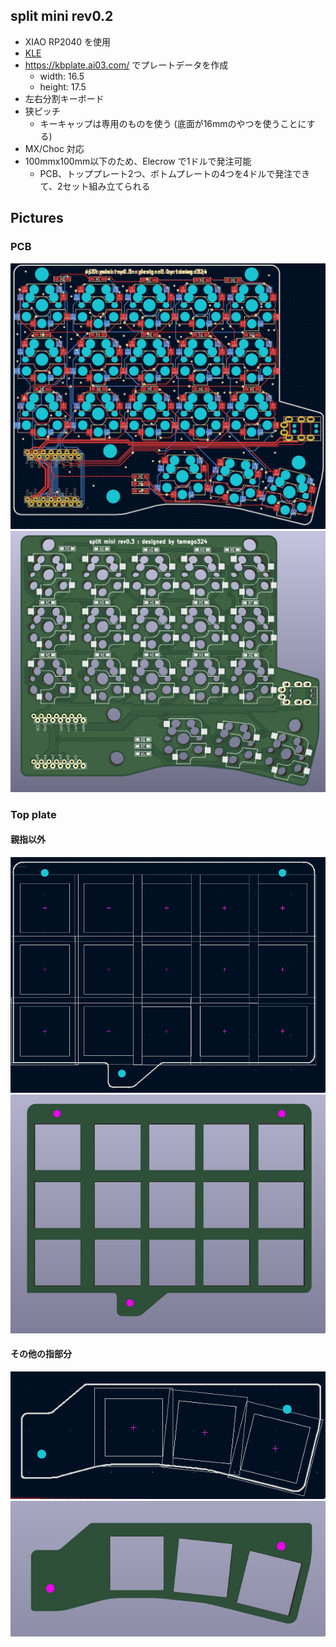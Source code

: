 ## split mini rev0.2

* XIAO RP2040 を使用
* [KLE](http://www.keyboard-layout-editor.com/#/gists/d7ed01c506e9d3b2c2adfb04fcaa3432)
* https://kbplate.ai03.com/ でプレートデータを作成
  * width: 16.5
  * height: 17.5
* 左右分割キーボード
* 狭ピッチ
  * キーキャップは専用のものを使う (底面が16mmのやつを使うことにする)
* MX/Choc 対応
* 100mmx100mm以下のため、Elecrow で1ドルで発注可能
  * PCB、トッププレート2つ、ボトムプレートの4つを4ドルで発注できて、2セット組み立てられる


## Pictures

### PCB

![](images/pcb.png)
![](images/pcb__3d.png)

### Top plate

#### 親指以外

![](images/top1.png)
![](images/top1__3d.png)


#### その他の指部分

![](images/top2.png)
![](images/top2__3d.png)



